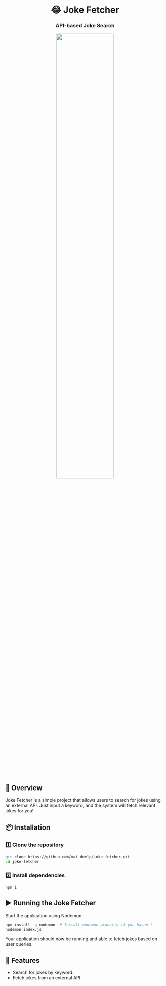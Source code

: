 <div align="center">

# 😂 Joke Fetcher

### API-based Joke Search

<img src="https://github.com/user-attachments/assets/c7215a70-bf69-4215-9808-b7900188976e" width="60%" />

</div>

## 🚀 Overview
Joke Fetcher is a simple project that allows users to search for jokes using an external API. Just input a keyword, and the system will fetch relevant jokes for you!

## 📦 Installation

### 1️⃣ Clone the repository
```sh
git clone https://github.com/mat-devlp/joke-fetcher.git
cd joke-fetcher
```

### 2️⃣ Install dependencies
```sh
npm i
```

## ▶️ Running the Joke Fetcher
Start the application using Nodemon:
```sh
npm install -g nodemon  # Install nodemon globally if you haven't
nodemon index.js
```

Your application should now be running and able to fetch jokes based on user queries.

## 📡 Features
- Search for jokes by keyword.
- Fetch jokes from an external API.
